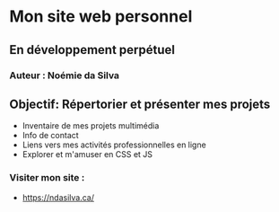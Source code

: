 # Mon site web personnel
## En développement perpétuel
### Auteur : Noémie da Silva

## Objectif: Répertorier et présenter mes projets

- Inventaire de mes projets multimédia
- Info de contact
- Liens vers mes activités professionnelles en ligne
- Explorer et m'amuser en CSS et JS

### Visiter mon site :
- https://ndasilva.ca/